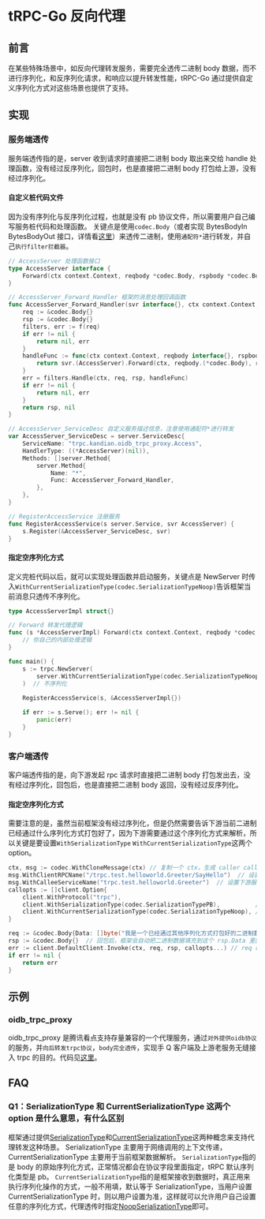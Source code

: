 # tRPC-Go 反向代理

## 前言

在某些特殊场景中，如反向代理转发服务，需要完全透传二进制 body 数据，而不进行序列化，和反序列化请求，和响应以提升转发性能，tRPC-Go 通过提供自定义序列化方式对这些场景也提供了支持。

## 实现

### 服务端透传

服务端透传指的是，server 收到请求时直接把二进制 body 取出来交给 handle 处理函数，没有经过反序列化，回包时，也是直接把二进制 body 打包给上游，没有经过序列化。

#### 自定义桩代码文件
因为没有序列化与反序列化过程，也就是没有 pb 协议文件，所以需要用户自己编写服务桩代码和处理函数。
关键点是使用`codec.Body`（或者实现 BytesBodyIn BytesBodyOut 接口，详情看[这里](https://git.woa.com/trpc-go/trpc-go/blob/v0.8.5/codec/serialization_noop.go#L20)）来透传二进制，使用`通配符*`进行转发，并自己`执行filter拦截器`。

```go
// AccessServer 处理函数接口
type AccessServer interface {
	Forward(ctx context.Context, reqbody *codec.Body, rspbody *codec.Body) (err error)
}

// AccessServer_Forward_Handler 框架的消息处理回调函数
func AccessServer_Forward_Handler(svr interface{}, ctx context.Context, f server.FilterFunc) (rspbody interface{}, err error) {
	req := &codec.Body{}
	rsp := &codec.Body{}
	filters, err := f(req)
	if err != nil {
		return nil, err
	}
	handleFunc := func(ctx context.Context, reqbody interface{}, rspbody interface{}) error {
		return svr.(AccessServer).Forward(ctx, reqbody.(*codec.Body), rspbody.(*codec.Body))
	}
	err = filters.Handle(ctx, req, rsp, handleFunc)
	if err != nil {
		return nil, err
	}
	return rsp, nil
}

// AccessServer_ServiceDesc 自定义服务描述信息，注意使用通配符*进行转发
var AccessServer_ServiceDesc = server.ServiceDesc{ 
	ServiceName: "trpc.kandian.oidb_trpc_proxy.Access", 
	HandlerType: ((*AccessServer)(nil)), 
	Methods: []server.Method{ 
		server.Method{ 
			Name: "*", 
			Func: AccessServer_Forward_Handler, 
		}, 
	}, 
} 

// RegisterAccessService 注册服务
func RegisterAccessService(s server.Service, svr AccessServer) { 
	s.Register(&AccessServer_ServiceDesc, svr) 
} 
```

#### 指定空序列化方式

定义完桩代码以后，就可以实现处理函数并启动服务，关键点是 NewServer 时传入`WithCurrentSerializationType(codec.SerializationTypeNoop)`告诉框架当前消息只透传不序列化。

```go
type AccessServerImpl struct{}

// Forward 转发代理逻辑
func (s *AccessServerImpl) Forward(ctx context.Context, reqbody *codec.Body, rspbody *codec.Body) (err error) {
	// 你自己的内部处理逻辑
}

func main() {
	s := trpc.NewServer(
		server.WithCurrentSerializationType(codec.SerializationTypeNoop),
	)  // 不序列化
	
	RegisterAccessService(s, &AccessServerImpl{})

	if err := s.Serve(); err != nil { 
		panic(err) 
	} 
}

```

### 客户端透传

客户端透传指的是，向下游发起 rpc 请求时直接把二进制 body 打包发出去，没有经过序列化，回包后，也是直接把二进制 body 返回，没有经过反序列化。

#### 指定空序列化方式

需要注意的是，虽然当前框架没有经过序列化，但是仍然需要告诉下游当前二进制已经通过什么序列化方式打包好了，因为下游需要通过这个序列化方式来解析，所以关键是要设置`WithSerializationType` `WithCurrentSerializationType`这两个 option。

```go
ctx, msg := codec.WithCloneMessage(ctx) // 复制一个 ctx，生成 caller callee 等信息，方便框架监控上报
msg.WithClientRPCName("/trpc.test.helloworld.Greeter/SayHello")  // 设置下游方法名
msg.WithCalleeServiceName("trpc.test.helloworld.Greeter")  // 设置下游服务名
callopts := []client.Option{
	client.WithProtocol("trpc"),
	client.WithSerializationType(codec.SerializationTypePB),          // 告诉下游当前 body 已经以 pb 序列化过了
	client.WithCurrentSerializationType(codec.SerializationTypeNoop), // 告诉框架当前 client 只透传不序列化
}

req := &codec.Body{Data: []byte("我是一个已经通过其他序列化方式打包好的二进制数据")}
rsp := &codec.Body{}  // 回包后，框架会自动把二进制数据填充到这个 rsp.Data 里面
err := client.DefaultClient.Invoke(ctx, req, rsp, callopts...) // req rsp 是用户自己已经序列化好的二进制数据
if err != nil {
	return err
}
```

## 示例

### oidb_trpc_proxy

oidb_trpc_proxy 是腾讯看点支持存量兼容的一个代理服务，通过`对外提供oidb协议`的服务，并`向后转发trpc协议`，`body完全透传`，实现手 Q 客户端及上游老服务无缝接入 trpc 的目的。代码见[这里](https://git.woa.com/tkd/proxy/oidb-trpc-proxy)。


## FAQ

### Q1：SerializationType 和 CurrentSerializationType 这两个 option 是什么意思，有什么区别

框架通过提供[SerializationType](http://godoc.oa.com/git.woa.com/trpc-go/trpc-go/client#WithSerializationType)和[CurrentSerializationType](http://godoc.oa.com/git.woa.com/trpc-go/trpc-go/client#WithCurrentSerializationType)这两种概念来支持代理转发这种场景。
SerializationType 主要用于网络调用的上下文传递，CurrentSerializationType 主要用于当前框架数据解析。
`SerializationType`指的是 body 的原始序列化方式，正常情况都会在协议字段里面指定，tRPC 默认序列化类型是 pb。
`CurrentSerializationType`指的是框架接收到数据时，真正用来执行序列化操作的方式，一般不用填，默认等于 SerializationType，当用户设置 CurrentSerializationType 时，则以用户设置为准，这样就可以允许用户自己设置任意的序列化方式，代理透传时指定[NoopSerializationType](https://git.woa.com/trpc-go/trpc-go/blob/master/codec/serialization_noop.go)即可。

